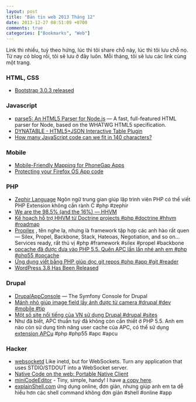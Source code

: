 ```yaml
---
layout: post
title: "Bản tin web 2013 Tháng 12"
date: 2013-12-27 08:51:09 +0700
comments: true
categories: ["Bookmarks", "Web"]
---
```


Link thì nhiều, tuỳ theo hứng, lúc thì tôi share chỗ này, lúc thì tôi lưu chỗ nọ.
Từ nay có blog rồi, tôi sẽ lưu ở đây luôn. Mỗi tháng, tôi sẽ lưu các link cùng một
trang.

<!-- more -->

### HTML, CSS

- [Bootstrap 3.0.3 released](http://blog.getbootstrap.com/2013/12/05/bootstrap-3-0-3-released/)

### Javascript

- [parse5: An HTML5 Parser for Node.js](https://github.com/inikulin/parse5) — A fast, full-featured HTML parser for Node, based on the WHATWG HTML5 specification.
- [DYNATABLE - HTML5+JSON Interactive Table Plugin](http://www.dynatable.com/)
- [How many JavaScript code can we fit in 140 characters?](http://xem.github.io/?golfing)

### Mobile

- [Mobile-Friendly Mapping for PhoneGap Apps](http://flippinawesome.org/2013/12/09/mobile-friendly-mapping-for-phonegap-apps/)
- [Protecting your Firefox OS App code](https://hacks.mozilla.org/2013/12/protecting-your-firefox-os-app-code/)

### PHP

- [Zephir Language](http://zephir-lang.com/) Ngôn ngữ trung gian giúp lập trình viên PHP có thể viết PHP Extension không cần rành C #php #zephir
- [We are the 98.5% (and the 16%) — HHVM](http://www.hhvm.com/blog/2813/we-are-the-98-5-and-the-16)
- [Kế hoạch hỗ trợ HHVM từ Doctrine projects #php #doctrine #hhvm #roadmap](http://www.doctrine-project.org/blog/our-hhvm-roadmap.html)
- [Propilex](https://github.com/willdurand/Propilex) , tên nghe lạ, nhưng là framework tập hợp các anh hào rất quen — Silex, Propel, Backbone, Stack, Hateoas, Negotiation, and so on… Services ready, rất thú vị #php #framework #silex #propel #backbone
- [opcache đã được đưa vào PHP 5.5. Quên APC lần lần nhé anh em #php #php55 #opcache](http://php.net/opcache)
- [Ứng dụng viết bằng PHP giúp dọc git repos #php #app #git #reader](https://github.com/klaussilveira/gitlist)
- [WordPress 3.8 Has Been Released](http://speckyboy.com/2013/12/14/wordpress-3-8-released-week/)

### Drupal

- [DrupalAppConsole](https://github.com/hechoendrupal/DrupalAppConsole) — The Symfony Console for Drupal
- [Mánh nhỏ giúp image field lấy ảnh được từ camera #drupal #dev #mobile #tip](http://cafuego.net/2013/04/26/add-images-drupal-your-mobile-device)
- [Một số site nổi tiếng của VN sử dụng Drupal #drupal #sites](https://www.facebook.com/laptrinhviendrupal/posts/726549914022039)
- Như đã biết, APC thuần tuý đã không còn cần thiết ở PHP 5.5. Anh em nào còn sử dụng tính năng user cache của APC, có thể sử dụng [extension APCu](http://pecl.php.net/package/APCu) #php #php55 #apc #apcu

### Hacker

- [websocketd](https://github.com/joewalnes/websocketd) Like inetd, but for WebSockets. Turn any application that uses STDIO/STDOUT into a WebSocket server.
- [Native Code on the web: Portable Native Client](http://www.youtube.com/watch?v=MvKEomoiKBA)
- [miniCodeEditor](https://github.com/xem/miniCodeEditor) - Tiny, simple, handy! I have [a copy here](/tools/html-playround/index.html).
- [explainShell.com](http://explainshell.com/) ứng dụng online, đơn giản, nhưng giúp anh em ta dễ hiểu hơn các shell command không đơn giản #shell #online #app
